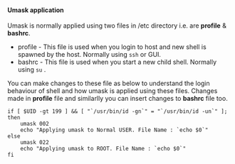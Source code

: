 #### Umask application<p>
Umask is normally applied using two files in /etc directory i.e. are **profile** & **bashrc**.
* profile - This file is used when you login to host and new shell is spawned by the host. Normally using ```ssh``` or GUI.
* bashrc - This file is used when you start a new child shell. Normally using ```su``` .

You can make changes to these file as below to understand the login behaviour of shell and how umask is applied using these files.
Changes made in **profile** file and similarlly you can insert changes to **bashrc** file too.

```
if [ $UID -gt 199 ] && [ "`/usr/bin/id -gn`" = "`/usr/bin/id -un`" ]; then
    umask 002
    echo "Applying umask to Normal USER. File Name : `echo $0`"
else
    umask 022
    echo "Applying umask to ROOT. File Name : `echo $0`"
fi
```

